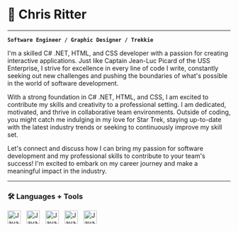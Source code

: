# 🖖 Chris Ritter
---
**`Software Engineer / Graphic Designer / Trekkie`**

I'm a skilled C# .NET, HTML, and CSS developer with a passion for creating interactive applications. Just like Captain Jean-Luc Picard of the USS Enterprise, I strive for excellence in every line of code I write, constantly seeking out new challenges and pushing the boundaries of what's possible in the world of software development.

With a strong foundation in C# .NET, HTML, and CSS, I am excited to contribute my skills and creativity to a professional setting. I am dedicated, motivated, and thrive in collaborative team environments. Outside of coding, you might catch me indulging in my love for Star Trek, staying up-to-date with the latest industry trends or seeking to continuously improve my skill set.

Let's connect and discuss how I can bring my passion for software development and my professional skills to contribute to your team's success! I'm excited to embark on my career journey and make a meaningful impact in the industry.

---
### 🛠️ Languages + Tools

<img align="left" alt="Java" width="30px" style="padding-right:10px;" src="https://cdn.jsdelivr.net/gh/devicons/devicon/icons/csharp/csharp-plain.svg"/>
<img align="left" alt="Java" width="30px" style="padding-right:10px;" src="https://cdn.jsdelivr.net/gh/devicons/devicon/icons/dot-net/dot-net-plain.svg"/>
<img align="left" alt="Java" width="30px" style="padding-right:10px;" src="https://cdn.jsdelivr.net/gh/devicons/devicon/icons/html5/html5-plain-wordmark.svg"/>
<img align="left" alt="Java" width="30px" style="padding-right:10px;" src="https://cdn.jsdelivr.net/gh/devicons/devicon/icons/css3/css3-plain-wordmark.svg"/>
<img align="left" alt="Java" width="30px" style="padding-right:10px;" src="https://cdn.jsdelivr.net/gh/devicons/devicon/icons/java/java-plain-wordmark.svg"/>

